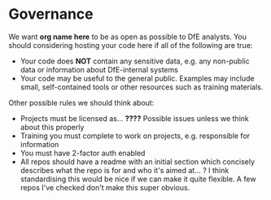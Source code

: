 # Governance
We want **org name here** to be as open as possible to DfE analysts. You 
should considering hosting your code here if all of the following are true:

* Your code does **NOT** contain any sensitive data, e.g. any non-public data
  or information about DfE-internal systems
* Your code may be useful to the general public. Examples may include small,
  self-contained tools or other resources such as training materials.

Other possible rules we should think about:

* Projects must be licensed as... **????** Possible issues unless we think
  about this properly
* Training you must complete to work on projects, e.g. responsible for 
  information
* You must have 2-factor auth enabled
* All repos should have a readme with an initial section which concisely
  describes what the repo is for and who it's aimed at... ? I think
  standardising this would be nice if we can make it quite flexible.
  A few repos I've checked don't make this super obvious.
